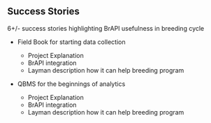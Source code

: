 ## Success Stories

6+/- success stories highlighting BrAPI usefulness in breeding cycle

* Field Book for starting data collection 
	* Project Explanation
	* BrAPI integration
	* Layman description how it can help breeding program
  
* QBMS for the beginnings of analytics
	* Project Explanation
	* BrAPI integration
	* Layman description how it can help breeding program
